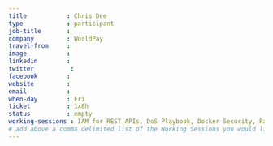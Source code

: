 ```yaml
---
title           : Chris Dee
type            : participant
job-title       :
company         : WorldPay
travel-from     :
image           :
linkedin        :
twitter          :
facebook        :
website         :
email           :
when-day        : Fri
ticket          : 1x8h
status          : empty
working-sessions : IAM for REST APIs, DoS Playbook, Docker Security, Ransomware Playbook, Identity and Access Management for REST APIs - REST Security Cheat Sheet
# add above a comma delimited list of the Working Sessions you would like to attend (use the session's title)
---
```


<!-- put more details about participant here -->
